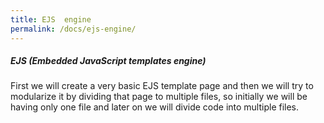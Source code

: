 ```yaml
---
title: EJS  engine
permalink: /docs/ejs-engine/
---
```


<div class="note info">
  <h5>EJS (Embedded JavaScript templates engine)</h5>
</div>

First we will create a very basic EJS template page and then we will try to modularize it by dividing that page to multiple files, so initially we will be having only one file and later on we will divide code into multiple files.

